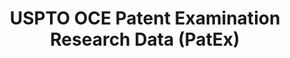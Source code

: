 ---
layout: default
bigquery: https://console.cloud.google.com/bigquery?p=patents-public-data&d=uspto_oce_pair&page=dataset
citation: 'Graham, S. Marco, A., and Miller, A. (2015). “The USPTO Patent Examination
  Research Dataset: A Window on the Process of Patent Examination.”'
contributors: Graham, S. Marco, A., Miller, A.
cost: None
description: The latest version of PatEx (referred to below as the 2020 release) contains
  detailed information on nearly 11.9 million publicly-viewable provisional and non-provisional
  patent applications to the USPTO and over 4.6 million Patent Cooperation Treaty
  (PCT) applications. It is based on data that OCE downloaded from the Patent Examination
  Data System (PEDS) in April, 2021. The PEDS data are sourced from Public PAIR. The
  first time that OCE used PEDS as the basis of PatEx was for the 2019 release. We
  took the PEDS data and organized it into the familiar PatEx data files, which are
  based on the organization of the Public PAIR portal. The data files include information
  on each application’s characteristics, prosecution history, continuation history,
  claims of foreign priority, patent term adjustment history, publication history,
  and correspondence address information.
documentation: 'For the 2019 and later releases, new technical documentation is available
  https://www.uspto.gov/sites/default/files/documents/PatEx-2019-Technical-Doc.pdf


  A document describing the 2014-2017 data sets is available and can be cited as:
  Graham, Stuart J.H. and Marco, Alan C. and Miller, Richard, The USPTO Patent Examination
  Research Dataset: A Window on the Process of Patent Examination (November 30, 2015).
  Available at SSRN: https://ssrn.com/abstract=2702637.'
last_edit: Mon, 04 Apr 2022 19:06:22 GMT
location: https://www.uspto.gov/ip-policy/economic-research/research-datasets/patent-examination-research-dataset-public-pair
maintained_by: EconomicsData@uspto.gov
related_publications: https://ssrn.com/abstract=29956744, https://ssrn.com/abstract=2702637
schema_fields: '[''correspondence_name_line_2'', ''wipo_pub_number'', ''correspondence_city'',
  ''parent_country'', ''wipo_pub_date'', ''inventor_name_first'', ''examiner_name_last'',
  ''uspc_subclass'', ''disposal_type'', ''status_code'', ''earliest_pgpub_date'',
  ''inventor_region_code'', ''inventor_country_name'', ''confirm_number'', ''correspondence_street_line_2'',
  ''examiner_name_middle'', ''correspondence_region_code'', ''inventor_address_type'',
  ''file_location_date'', ''atty_docket_number'', ''correspondence_street_line_1'',
  ''parent_filing_date'', ''appl_status_code'', ''application_number_pair'', ''customer_number'',
  ''invention_title'', ''small_entity_indicator'', ''uspc_class'', ''foreign_parent_date'',
  ''inventor_name_last'', ''examiner_name_first'', ''application_type'', ''inventor_name_middle'',
  ''filing_date'', ''correspondence_country_name'', ''event_code'', ''correspondence_name_line_1'',
  ''abandon_date'', ''examiner_art_unit'', ''appl_status_date'', ''event_description'',
  ''correspondence_country_code'', ''earliest_pgpub_number'', ''parent_application_number'',
  ''inventor_country_code'', ''application_number'', ''inventor_rank'', ''patent_issue_date'',
  ''foreign_parent_id'', ''parent_country_code'', ''status_description'', ''sequence_number'',
  ''child_application_number'', ''continuation_type'', ''correspondence_postal_code'',
  ''file_location'', ''child_filing_date'', ''correspondence_region_name'', ''invention_subject_matter'',
  ''examiner_id'', ''patent_number'', ''aia_first_to_file'', ''recorded_date'']'
shortname: patex
tags:
- patents
- legal
- history
terms_of_use: 'USPTO’s online databases are not designed or intended to be a source
  for bulk downloads of USPTO data when accessed through the website’s interfaces.
  Individuals, companies, IP addresses, or blocks of IP addresses who, in effect,
  deny or decrease service by generating unusually high numbers of database accesses
  (searches, pages, or hits), whether generated manually or in an automated fashion,
  may be denied access to USPTO servers without notice.


  Bulk data products may be separately obtained from the USPTO, either for free or
  at the cost of dissemination. For details, see information on Electronic Bulk Data
  Products: https://www.uspto.gov/learning-and-resources/electronic-bulk-data-products'
title: USPTO OCE Patent Examination Research Data (PatEx)
uuid: 4342caa7-23af-420c-b2f6-6088f133df6a
---